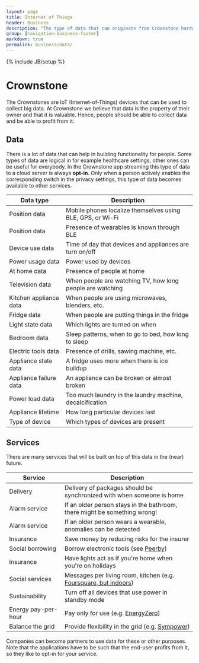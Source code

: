 ```yaml
---
layout: page
title: Internet of Things
header: Business
description: "The type of data that can originate from Crownstone hardware."
group: [navigation-business-footer]
markdown: true
permalink: business/data/
---
```

{% include JB/setup %}

# Crownstone

The Crownstones are IoT (Internet-of-Things) devices that can be used to collect big data. At Crownstone we believe that data is the property of their owner and that it is valuable. Hence, people should be able to collect data and be able to profit from it.

## Data

There is a lot of data that can help in building functionality for people. Some types of data are logical in for example healthcare settings, other ones can be useful for everybody. In the Crownstone app streaming this type of data to a cloud server is always **opt-in**. Only when a person actively enables the corresponding switch in the privacy settings, this type of data becomes available to other services.

| Data type                    | Description                                                |
| ---                          | ---                                                        |
| Position data                | Mobile phones localize themselves using BLE, GPS, or Wi-Fi |
| Position data                | Presence of wearables is known through BLE                 |
| Device use data              | Time of day that devices and appliances are turn on/off    |
| Power usage data             | Power used by devices                                      |
| At home data                 | Presence of people at home                                 |
| Television data              | When people are watching TV, how long people are watching  |
| Kitchen appliance data       | When people are using microwaves, blenders, etc.           |
| Fridge data                  | When people are putting things in the fridge               |
| Light state data             | Which lights are turned on when                            |
| Bedroom data                 | Sleep patterns, when to go to bed, how long to sleep       |
| Electric tools data          | Presence of drills, sawing machine, etc.                   |
| Appliance state data         | A fridge uses more when there is ice buildup               |
| Appliance failure data       | An appliance can be broken or almost broken                |
| Power load data              | Too much laundry in the laundry machine, decalcification   |
| Appliance lifetime           | How long particular devices last                           |
| Type of device               | Which types of devices are present                         |

## Services

There are many services that will be built on top of this data in the (near) future. 

| Service                      | Description                                                                                 |
| ---                          | ---                                                                                         |
| Delivery                     | Delivery of packages should be synchronized with when someone is home                       |
| Alarm service                | If an older person stays in the bathroom, there might be something wrong!                   |
| Alarm service                | If an older person wears a wearable, anomalies can be detected                              |
| Insurance                    | Save money by reducing risks for the insurer                                                |
| Social borrowing             | Borrow electronic tools (see [Peerby](https://go.peerby.com))                               |
| Insurance                    | Have lights act as if you're home when you're on holidays                                   |
| Social services              | Messages per living room, kitchen (e.g. [Foursquare, but indoors](https://foursquare.com/)) |
| Sustainability               | Turn off all devices that use power in standby mode                                         |
| Energy pay-per-hour          | Pay only for use (e.g. [EnergyZero](https://www.energyzero.nl))                             |
| Balance the grid             | Provide flexibility in the grid (e.g. [Sympower](http://www.sympower.net/))                 |

Companies can become partners to use data for these or other purposes. Note that the applications have to be such that 
the end-user profits from it, so they like to opt-in for your service.

